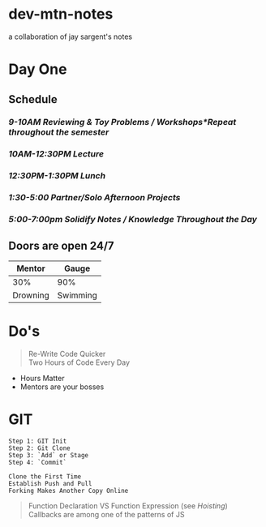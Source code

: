 # dev-mtn-notes
a collaboration of jay sargent's notes
# Day One
## Schedule
### *9-10AM Reviewing & Toy Problems / Workshops\*Repeat throughout the semester*
### *10AM-12:30PM Lecture*
### *12:30PM-1:30PM Lunch*
### *1:30-5:00 Partner/Solo Afternoon Projects*
### *5:00-7:00pm Solidify Notes / Knowledge Throughout the Day*

## Doors are open 24/7

| Mentor | Gauge |
| ------------- | ------------- |
| 30%  | 90%  |
| Drowning  | Swimming  |

# Do's
>Re-Write Code Quicker  
>Two Hours of Code Every Day  

* Hours Matter
* Mentors are your bosses

# GIT
    Step 1: GIT Init
    Step 2: Git Clone
    Step 3: `Add` or Stage  
    Step 4: `Commit`      

    Clone the First Time  
    Establish Push and Pull
    Forking Makes Another Copy Online    

>Function Declaration VS Function Expression (see *Hoisting*)  
>Callbacks are among one of the patterns of JS  